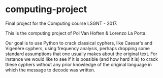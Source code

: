 # computing-project

Final project for the Computing course LSGNT - 2017.

This is the computing project of Pol Van Hoften & Lorenzo La Porta.

Our goal is to use Python to crack classical cyphers, like Caesar's and Vigenère cyphers, using frequency analysis,
perhaps dropping some standard assumptions that one usually makes about the original text. For instance we would 
like to see if it is possible (and how hard it is) to crack these cyphers without any prior knowledge of the 
original language in which the message to decode was written.
